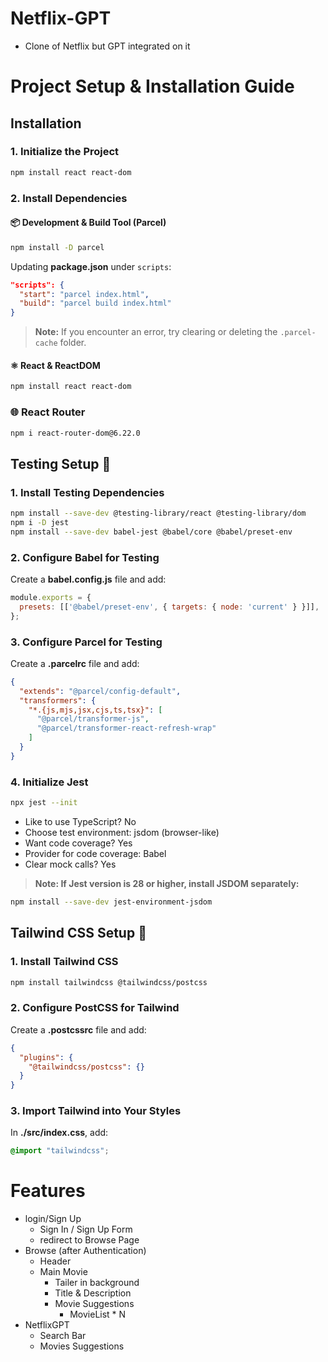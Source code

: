 # Netflix-GPT

- Clone of Netflix but GPT integrated on it

# Project Setup & Installation Guide  
## Installation
### 1. Initialize the Project
```sh
npm install react react-dom
```
### 2. Install Dependencies
#### :package: Development & Build Tool (Parcel)
```sh
npm install -D parcel
```
Updating **package.json** under `scripts`:
```json
"scripts": {
  "start": "parcel index.html",
  "build": "parcel build index.html"
}
```
> **Note:** If you encounter an error, try clearing or deleting the `.parcel-cache` folder.

#### :atom_symbol: React & ReactDOM
```sh
npm install react react-dom
```
### :globe_with_meridians: React Router
```sh
npm i react-router-dom@6.22.0
```
## Testing Setup :test_tube:
### 1. Install Testing Dependencies
```sh
npm install --save-dev @testing-library/react @testing-library/dom
npm i -D jest
npm install --save-dev babel-jest @babel/core @babel/preset-env
```
### 2. Configure Babel for Testing
Create a **babel.config.js** file and add:
```js
module.exports = {
  presets: [['@babel/preset-env', { targets: { node: 'current' } }]],
};
```
### 3. Configure Parcel for Testing
Create a **.parcelrc** file and add:
```json
{
  "extends": "@parcel/config-default",
  "transformers": {
    "*.{js,mjs,jsx,cjs,ts,tsx}": [
      "@parcel/transformer-js",
      "@parcel/transformer-react-refresh-wrap"
    ]
  }
}
```
### 4. Initialize Jest
```sh
npx jest --init
```
- Like to use TypeScript? No
- Choose test environment: jsdom (browser-like)
- Want code coverage? Yes
- Provider for code coverage: Babel
- Clear mock calls? Yes
> **Note: If Jest version is 28 or higher, install JSDOM separately:**
```sh
npm install --save-dev jest-environment-jsdom
```
## Tailwind CSS Setup :art:
### 1. Install Tailwind CSS
```sh
npm install tailwindcss @tailwindcss/postcss
```
### 2. Configure PostCSS for Tailwind
Create a **.postcssrc** file and add:
```json
{
  "plugins": {
    "@tailwindcss/postcss": {}
  }
}
```
### 3. Import Tailwind into Your Styles
In **./src/index.css**, add:
```css
@import "tailwindcss";
```


# Features
- login/Sign Up
    - Sign In / Sign Up Form
    - redirect to Browse Page
- Browse (after Authentication)
    - Header
    - Main Movie
        - Tailer in background
        - Title & Description
        - Movie Suggestions
            - MovieList * N
- NetflixGPT
    - Search Bar
    - Movies Suggestions
